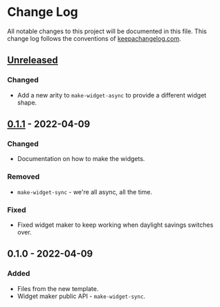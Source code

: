 # Change Log
All notable changes to this project will be documented in this file. This change log follows the conventions of [keepachangelog.com](http://keepachangelog.com/).

## [Unreleased]
### Changed
- Add a new arity to `make-widget-async` to provide a different widget shape.

## [0.1.1] - 2022-04-09
### Changed
- Documentation on how to make the widgets.

### Removed
- `make-widget-sync` - we're all async, all the time.

### Fixed
- Fixed widget maker to keep working when daylight savings switches over.

## 0.1.0 - 2022-04-09
### Added
- Files from the new template.
- Widget maker public API - `make-widget-sync`.

[Unreleased]: https://github.com/learn/cljlrn/compare/0.1.1...HEAD
[0.1.1]: https://github.com/learn/cljlrn/compare/0.1.0...0.1.1
